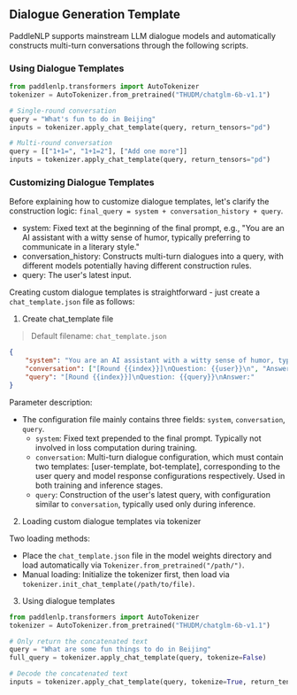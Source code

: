 ## Dialogue Generation Template

PaddleNLP supports mainstream LLM dialogue models and automatically constructs multi-turn conversations through the following scripts.

### Using Dialogue Templates

```python
from paddlenlp.transformers import AutoTokenizer
tokenizer = AutoTokenizer.from_pretrained("THUDM/chatglm-6b-v1.1")

# Single-round conversation
query = "What's fun to do in Beijing"
inputs = tokenizer.apply_chat_template(query, return_tensors="pd")

# Multi-round conversation
query = [["1+1=", "1+1=2"], ["Add one more"]]
inputs = tokenizer.apply_chat_template(query, return_tensors="pd")
```

### Customizing Dialogue Templates

Before explaining how to customize dialogue templates, let's clarify the construction logic: `final_query = system + conversation_history + query`.

* system: Fixed text at the beginning of the final prompt, e.g., "You are an AI assistant with a witty sense of humor, typically preferring to communicate in a literary style."
* conversation_history: Constructs multi-turn dialogues into a query, with different models potentially having different construction rules.
* query: The user's latest input.

Creating custom dialogue templates is straightforward - just create a `chat_template.json` file as follows:

1. Create chat_template file

> Default filename: `chat_template.json`

```json
{
    "system": "You are an AI assistant with a witty sense of humor, typically preferring to communicate in a literary style.",
    "conversation": ["[Round {{index}}]\nQuestion: {{user}}\n", "Answer: {{bot}}\n"],
    "query": "[Round {{index}}]\nQuestion: {{query}}\nAnswer:"
}
```

Parameter description:

* The configuration file mainly contains three fields: `system`, `conversation`, `query`.
  * `system`: Fixed text prepended to the final prompt. Typically not involved in loss computation during training.
  * `conversation`: Multi-turn dialogue configuration, which must contain two templates: [user-template, bot-template], corresponding to the user query and model response configurations respectively. Used in both training and inference stages.
  * `query`: Construction of the user's latest query, with configuration similar to `conversation`, typically used only during inference.

2. Loading custom dialogue templates via tokenizer

Two loading methods:
* Place the `chat_template.json` file in the model weights directory and load automatically via `Tokenizer.from_pretrained("/path/")`.
* Manual loading: Initialize the tokenizer first, then load via `tokenizer.init_chat_template(/path/to/file)`.

3. Using dialogue templates
```python
from paddlenlp.transformers import AutoTokenizer
tokenizer = AutoTokenizer.from_pretrained("THUDM/chatglm-6b-v1.1")

# Only return the concatenated text
query = "What are some fun things to do in Beijing"
full_query = tokenizer.apply_chat_template(query, tokenize=False)

# Decode the concatenated text
inputs = tokenizer.apply_chat_template(query, tokenize=True, return_tensors="pd")
```
